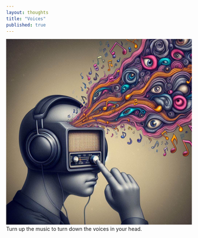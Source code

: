 ```yaml
---
layout: thoughts
title: "Voices"
published: true
---
```


<div class="image-container" style="text-align: center;">
    <img src="/images/visual_thoughts/voices.jpeg" alt="voices" loading="lazy" />
</div>
Turn up the music to turn down the voices in your head.